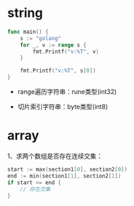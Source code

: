 # string

```go
func main() {
    s := "golang"
    for _, v := range s {
        fmt.Printf("v:%T", v)
    }

    fmt.Printf("v:%T", s[0])
}
```

- range遍历字符串：rune类型(int32)

- 切片索引字符串：byte类型(int8)



# array

1、求两个数组是否存在连续交集：

```go
start := max(section1[0], section2[0])
end := min(section1[1], section2[1])
if start <= end {
    // 存在交集
}
```


